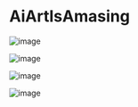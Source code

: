 # AiArtIsAmasing

![image](https://github.com/glennwiz/AiArtIsAmasing/assets/195927/f04f8545-4839-4b88-ad23-20a33f7a5115)

![image](https://github.com/glennwiz/AiArtIsAmasing/assets/195927/9232c19e-a9ef-467c-929e-2a41e5da1858)

![image](https://github.com/glennwiz/AiArtIsAmasing/assets/195927/c97824f6-0717-40c7-8831-d795fa9ac496)

![image](https://github.com/glennwiz/AiArtIsAmasing/assets/195927/05f4ddc3-dc37-4508-9530-8e5a1d3d5d06)

